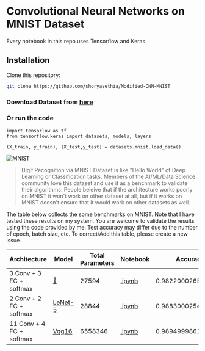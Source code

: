 # Convolutional Neural Networks on MNIST Dataset
Every notebook in this repo uses Tensorflow and Keras

## Installation

Clone this repository:

```bash
git clone https://github.com/shoryasethia/Modified-CNN-MNIST
```

### Download Dataset from [here](https://www.tensorflow.org/datasets/catalog/mnist)

### Or run the code
```
import tensorlow as tf
from tensorflow.keras import datasets, models, layers

(X_train, y_train), (X_test,y_test) = datasets.mnist.load_data()
```
![MNIST](https://github.com/shoryasethia/Modified-CNN-MNIST/blob/main/MNIST.png)


> Digit Recognition via MNIST Dataset is like "Hello World" of Deep Learning or Classification tasks. Members of the AI/ML/Data Science community love this dataset and use it as a benchmark to validate their algorithms. People beleive that if the architecture works poorly on MNIST it won't work on other dataset at all, but if it works on MNIST doesn't ensure that it would work on other datasets as well. 

The table below collects the some benchmarks on MNIST. Note that I have tested these results on my system. You are welcome to validate the results using the code provided by me. Test accuracy may differ due to the number of epoch, batch size, etc. To correct/Add this table, please create a new issue.

Architecture | Model | Total Parameters |Notebook | Accuracy | 
|------------|-----|-----|--------|---------------|
| 3 Conv + 3 FC + softmax   | [🔗](https://github.com/shoryasethia/Modified-CNN-MNIST/blob/main/MNIST-numbers-cnn.h5) | 27594 |[.ipynb](https://github.com/shoryasethia/Modified-CNN-MNIST/blob/main/tensorflow-mnist-cnn.ipynb)    | 0.9822000265121460 |
| 2 Conv + 2 FC + softmax | [LeNet-5](https://github.com/shoryasethia/Modified-CNN-MNIST/blob/main/LeNet-DigitRecognition.h5)  | 28844 | [.ipynb](https://github.com/shoryasethia/Modified-CNN-MNIST/blob/main/LeNet-5-digit.ipynb) | 0.9883000254631042 |
| 11 Conv + 4 FC + softmax | [Vgg16](https://drive.google.com/file/d/1zZLbWNlx9GqmjadEgOLM3uRrK5i_DYqe/view?usp=sharing) | 6558346 | [.ipynb](https://github.com/shoryasethia/Modified-CNN-MNIST/blob/main/cnn-mnist.ipynb)| 0.9894999861717224 |


